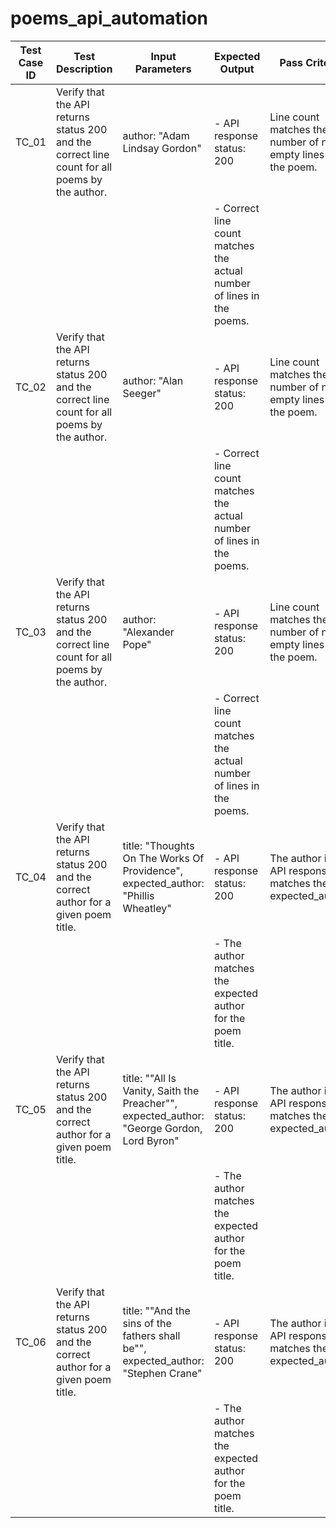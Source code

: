 # poems_api_automation

| Test Case ID | Test Description                                           | Input Parameters                                                                                 | Expected Output                                                                                 | Pass Criteria                                                                                   |
|--------------|-----------------------------------------------------------|--------------------------------------------------------------------------------------------------|-------------------------------------------------------------------------------------------------|-------------------------------------------------------------------------------------------------|
| TC_01        | Verify that the API returns status 200 and the correct line count for all poems by the author. | author: "Adam Lindsay Gordon"                                                                    | - API response status: 200                                                                      | Line count matches the number of non-empty lines in the poem.                                   |
|              |                                                           |                                                                                                  | - Correct line count matches the actual number of lines in the poems.                          |                                                                                                 |
| TC_02        | Verify that the API returns status 200 and the correct line count for all poems by the author. | author: "Alan Seeger"                                                                            | - API response status: 200                                                                      | Line count matches the number of non-empty lines in the poem.                                   |
|              |                                                           |                                                                                                  | - Correct line count matches the actual number of lines in the poems.                          |                                                                                                 |
| TC_03        | Verify that the API returns status 200 and the correct line count for all poems by the author. | author: "Alexander Pope"                                                                         | - API response status: 200                                                                      | Line count matches the number of non-empty lines in the poem.                                   |
|              |                                                           |                                                                                                  | - Correct line count matches the actual number of lines in the poems.                          |                                                                                                 |
| TC_04        | Verify that the API returns status 200 and the correct author for a given poem title.          | title: "Thoughts On The Works Of Providence", expected_author: "Phillis Wheatley"               | - API response status: 200                                                                      | The author in the API response matches the expected_author.                                     |
|              |                                                           |                                                                                                  | - The author matches the expected author for the poem title.                                   |                                                                                                 |
| TC_05        | Verify that the API returns status 200 and the correct author for a given poem title.          | title: ""All Is Vanity, Saith the Preacher"", expected_author: "George Gordon, Lord Byron"       | - API response status: 200                                                                      | The author in the API response matches the expected_author.                                     |
|              |                                                           |                                                                                                  | - The author matches the expected author for the poem title.                                   |                                                                                                 |
| TC_06        | Verify that the API returns status 200 and the correct author for a given poem title.          | title: ""And the sins of the fathers shall be"", expected_author: "Stephen Crane"               | - API response status: 200                                                                      | The author in the API response matches the expected_author.                                     |
|              |                                                           |                                                                                                  | - The author matches the expected author for the poem title.                                   |                                                                                                 |
